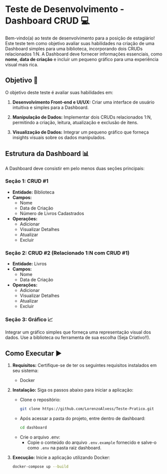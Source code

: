 # Teste de Desenvolvimento - Dashboard CRUD 💻

Bem-vindo(a) ao teste de desenvolvimento para a posição de estagiário! Este teste tem como objetivo avaliar suas habilidades na criação de uma Dashboard simples para uma biblioteca, incorporando dois CRUDs relacionados 1:N. A Dashboard deve fornecer informações essenciais, como **nome**, **data de criação** e incluir um pequeno gráfico para uma experiência visual mais rica.

## Objetivo 🚀

O objetivo deste teste é avaliar suas habilidades em:

1. **Desenvolvimento Front-end e UI/UX:** Criar uma interface de usuário intuitiva e simples para a Dashboard.

2. **Manipulação de Dados:** Implementar dois CRUDs relacionados 1:N, permitindo a criação, leitura, atualização e exclusão de itens.

3. **Visualização de Dados:** Integrar um pequeno gráfico que forneça insights visuais sobre os dados manipulados.

## Estrutura da Dashboard 📊

A Dashboard deve consistir em pelo menos duas seções principais:

### Seção 1: CRUD #1

- **Entidade:** Biblioteca
- **Campos:**
  - Nome
  - Data de Criação
  - Número de Livros Cadastrados
- **Operações:**
  - Adicionar
  - Visualizar Detalhes
  - Atualizar
  - Excluir

### Seção 2: CRUD #2 (Relacionado 1:N com CRUD #1)

- **Entidade:** Livros
- **Campos:**
  - Nome
  - Data de Criação
- **Operações:**
  - Adicionar
  - Visualizar Detalhes
  - Atualizar
  - Excluir

### Seção 3: Gráfico 📈

Integrar um gráfico simples que forneça uma representação visual dos dados. Use a biblioteca ou ferramenta de sua escolha (Seja Criativo!!).

## Como Executar ▶️

1. **Requisitos:** Certifique-se de ter os seguintes requisitos instalados em seu sistema:
   - Docker
   
2. **Instalação:** Siga os passos abaixo para iniciar a aplicação:
   - Clone o repositório:
     ```bash
     git clone https://github.com/LorenzoAlvess/Teste-Pratico.git
     ```
   - Após acessar a pasta do projeto, entre dentro de dashboard:
     ```bash
     cd dashboard
     ```
   - Crie o arquivo .env:
     - Copie o conteúdo do arquivo `.env.example` fornecido e salve-o como `.env` na pasta raiz dashboard.

3. **Execução:** Inicie a aplicação utilizando Docker:
   ```bash
   docker-compose up --build
